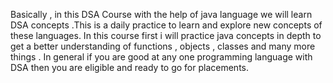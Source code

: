 Basically , in this DSA Course with the help of java language we will learn DSA concepts .This is a daily practice to learn and explore new concepts of these languages. In this course first i will practice java concepts in depth to get a better understanding of functions , objects , classes and 
many more things . In general if you are good at any one programming language with DSA then you are eligible and ready to go for placements. 
